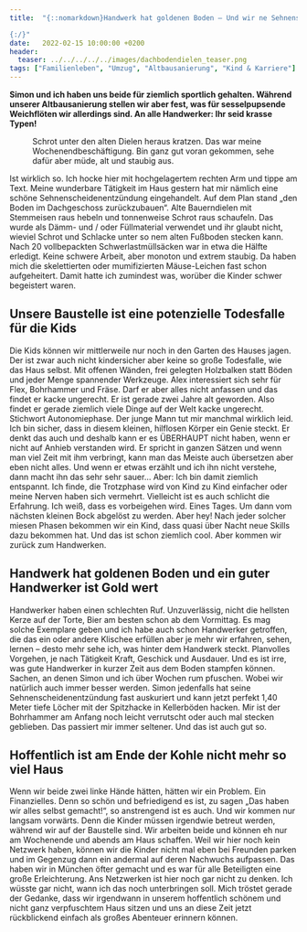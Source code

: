 ```yaml
---
title:  "{::nomarkdown}Handwerk hat goldenen Boden – Und wir ne Sehnenscheidenentzündung

{:/}"
date:   2022-02-15 10:00:00 +0200
header:
  teaser: ../../../../../images/dachbodendielen_teaser.png
tags: ["Familienleben", "Umzug", "Altbausanierung", "Kind & Karriere"]
---
```


**Simon und ich haben uns beide für ziemlich sportlich gehalten. Während unserer Altbausanierung stellen wir aber fest, was für sesselpupsende Weichflöten wir allerdings sind. An alle Handwerker: Ihr seid krasse Typen!**

<figure>
  <img src="../../../../../images/dachbodendielen.png" alt="">
  <figcaption>Schrot unter den alten Dielen heraus kratzen. Das war meine Wochenendbeschäftigung. Bin ganz gut voran gekommen, sehe dafür aber müde, alt und staubig aus.</figcaption>
</figure>    

Ist wirklich so. Ich hocke hier mit hochgelagertem rechten Arm und tippe am Text. Meine wunderbare Tätigkeit im Haus gestern hat mir nämlich eine schöne Sehnenscheidenentzündung eingehandelt. Auf dem Plan stand „den Boden im Dachgeschoss zurückzubauen“. Alte Bauerndielen mit Stemmeisen raus hebeln und tonnenweise Schrot raus schaufeln. Das wurde als Dämm- und / oder Füllmaterial verwendet und ihr glaubt nicht, wieviel Schrot und Schlacke unter so nem alten Fußboden stecken kann. Nach 20 vollbepackten Schwerlastmüllsäcken war in etwa die Hälfte erledigt. Keine schwere Arbeit, aber monoton und extrem staubig. Da haben mich die skelettierten oder mumifizierten Mäuse-Leichen fast schon aufgeheitert. Damit hatte ich zumindest was, worüber die Kinder schwer begeistert waren. 

<h2>Unsere Baustelle ist eine potenzielle Todesfalle für die Kids</h2>

Die Kids können wir mittlerweile nur noch in den Garten des Hauses jagen. Der ist zwar auch nicht kindersicher aber keine so große Todesfalle, wie das Haus selbst. Mit offenen Wänden, frei gelegten Holzbalken statt Böden und jeder Menge spannender Werkzeuge. Alex interessiert sich sehr für Flex, Bohrhammer und Fräse. Darf er aber alles nicht anfassen und das findet er kacke ungerecht. Er ist gerade zwei Jahre alt geworden. Also findet er gerade ziemlich viele Dinge auf der Welt kacke ungerecht. Stichwort Autonomiephase. Der junge Mann tut mir manchmal wirklich leid. Ich bin sicher, dass in diesem kleinen, hilflosen Körper ein Genie steckt. Er denkt das auch und deshalb kann er es ÜBERHAUPT nicht haben, wenn er nicht auf Anhieb verstanden wird. Er spricht in ganzen Sätzen und wenn man viel Zeit mit ihm verbringt, kann man das Meiste auch übersetzen aber eben nicht alles. Und wenn er etwas erzählt und ich ihn nicht verstehe, dann macht ihn das sehr sehr sauer… Aber: Ich bin damit ziemlich entspannt. Ich finde, die Trotzphase wird von Kind zu Kind einfacher oder meine Nerven haben sich vermehrt. Vielleicht ist es auch schlicht die Erfahrung. Ich weiß, dass es vorbeigehen wird. Eines Tages. Um dann vom nächsten kleinen Bock abgelöst zu werden. Aber hey! Nach jeder solcher miesen Phasen bekommen wir ein Kind, dass quasi über Nacht neue Skills dazu bekommen hat. Und das ist schon ziemlich cool. Aber kommen wir zurück zum Handwerken.

<h2>Handwerk hat goldenen Boden und ein guter Handwerker ist Gold wert</h2>

Handwerker haben einen schlechten Ruf. Unzuverlässig, nicht die hellsten Kerze auf der Torte, Bier am besten schon ab dem Vormittag. Es mag solche Exemplare geben und ich habe auch schon Handwerker getroffen, die das ein oder andere Klischee erfüllen aber je mehr wir erfahren, sehen, lernen – desto mehr sehe ich, was hinter dem Handwerk steckt. Planvolles Vorgehen, je nach Tätigkeit Kraft, Geschick und Ausdauer. Und es ist irre, was gute Handwerker in kurzer Zeit aus dem Boden stampfen können. Sachen, an denen Simon und ich über Wochen rum pfuschen. Wobei wir natürlich auch immer besser werden. Simon jedenfalls hat seine Sehnenscheidenentzündung fast auskuriert und kann jetzt perfekt 1,40 Meter tiefe Löcher mit der Spitzhacke in Kellerböden hacken. Mir ist der Bohrhammer am Anfang noch leicht verrutscht oder auch mal stecken geblieben. Das passiert mir immer seltener. Und das ist auch gut so. 

<h2>Hoffentlich ist am Ende der Kohle nicht mehr so viel Haus</h2>

Wenn wir beide zwei linke Hände hätten, hätten wir ein Problem. Ein Finanzielles. Denn so schön und befriedigend es ist, zu sagen „Das haben wir alles selbst gemacht!“, so anstrengend ist es auch. Und wir kommen nur langsam vorwärts. Denn die Kinder müssen irgendwie betreut werden, während wir auf der Baustelle sind. Wir arbeiten beide und können eh nur am Wochenende und abends am Haus schaffen. Weil wir hier noch kein Netzwerk haben, können wir die Kinder nicht mal eben bei Freunden parken und im Gegenzug dann ein andermal auf deren Nachwuchs aufpassen. Das haben wir in München öfter gemacht und es war für alle Beteiligten eine große Erleichterung. Ans Netzwerken ist hier noch gar nicht zu denken. Ich wüsste gar nicht, wann ich das noch unterbringen soll. Mich tröstet gerade der Gedanke, dass wir irgendwann in unserem hoffentlich schönem und nicht ganz verpfuschtem Haus sitzen und uns an diese Zeit jetzt rückblickend einfach als großes Abenteuer erinnern können. 















 

 





 

  


 
 
 
 


   


 



 






 






 


 
 






















 








 

   



















  












 






 





  


  






					 


 
 








